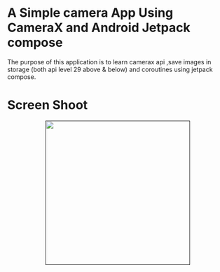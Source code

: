 # A Simple camera App Using CameraX and Android Jetpack compose

The purpose of this application is to learn camerax api ,save images in storage (both api level 29
above & below) and coroutines using jetpack compose.

# Screen Shoot

<div align="center">
   <a target="_blank" rel="noopener noreferrer" href="">
     <img src="https://user-images.githubusercontent.com/77713815/157415447-388e8c7e-241a-45f0-b97e-13c0d363b12f.jpg" width="330" style="max-width: 100%;"></a>
  </div>
